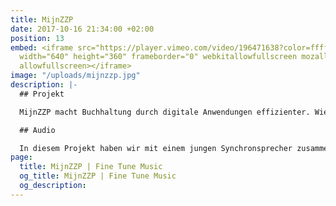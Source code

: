 ```yaml
---
title: MijnZZP
date: 2017-10-16 21:34:00 +02:00
position: 13
embed: <iframe src="https://player.vimeo.com/video/196471638?color=ffffff&title=0&byline=0&portrait=0"
  width="640" height="360" frameborder="0" webkitallowfullscreen mozallowfullscreen
  allowfullscreen></iframe>
image: "/uploads/mijnzzp.jpg"
description: |-
  ## Projekt

  MijnZZP macht Buchhaltung durch digitale Anwendungen effizienter. Wie das funktioniert, erklären sie in dieser Animation.

  ## Audio

  In diesem Projekt haben wir mit einem jungen Synchronsprecher zusammengearbeitet, um eine charismatische, energische Stimme zu finden. Die Musik und das Sounddesign stellen die Verbindung zu den modernen Grundwerten und der Zielgruppe des Unternehmens her.
page:
  title: MijnZZP | Fine Tune Music
  og_title: MijnZZP | Fine Tune Music
  og_description: 
---
```



